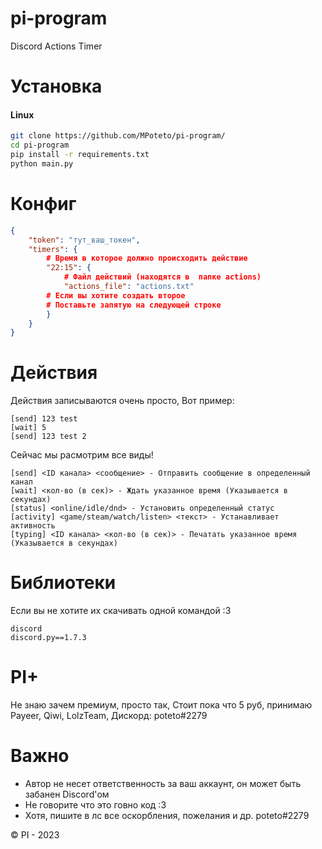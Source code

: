 # pi-program
Discord Actions Timer

# Установка
#### Linux
```sh
git clone https://github.com/MPoteto/pi-program/
cd pi-program
pip install -r requirements.txt
python main.py
```

# Конфиг
```json
{
    "token": "тут_ваш_токен",
    "timers": {
        # Время в которое должно происходить действие
        "22:15": { 
            # Файл действий (находятся в  папке actions)
            "actions_file": "actions.txt"
        # Если вы хотите создать второе
        # Поставьте запятую на следующей строке
        }
    }
}
```

# Действия
Действия записываются очень просто,
Вот пример:
```
[send] 123 test
[wait] 5 
[send] 123 test 2
```

Сейчас мы расмотрим все виды!
```
[send] <ID канала> <сообщение> - Отправить сообщение в определенный канал
[wait] <кол-во (в сек)> - Ждать указанное время (Указывается в секундах)
[status] <online/idle/dnd> - Установить определенный статус
[activity] <game/steam/watch/listen> <текст> - Устанавливает активность
[typing] <ID канала> <кол-во (в сек)> - Печатать указанное время (Указывается в секундах)
```

# Библиотеки
Если вы не хотите их скачивать одной командой :3
```
discord
discord.py==1.7.3
```

# PI+
Не знаю зачем премиум, просто так,
Стоит пока что 5 руб, принимаю Payeer, Qiwi, LolzTeam,
Дискорд: poteto#2279

# Важно
- Автор не несет ответственность за ваш аккаунт, он может быть забанен Discord'ом
- Не говорите что это говно код :3
- Хотя, пишите в лс все оскорбления, пожелания и др. poteto#2279

© PI - 2023
